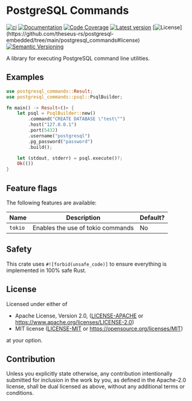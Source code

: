 # PostgreSQL Commands

[![ci](https://github.com/theseus-rs/postgresql-embedded/actions/workflows/ci.yml/badge.svg?branch=main)](https://github.com/theseus-rs/postgresql-embedded/actions/workflows/ci.yml)
[![Documentation](https://docs.rs/postgresql_commands/badge.svg)](https://docs.rs/postgresql_commands)
[![Code Coverage](https://codecov.io/gh/theseus-rs/postgresql-embedded/branch/main/graph/badge.svg)](https://codecov.io/gh/theseus-rs/postgresql-embedded)
[![Latest version](https://img.shields.io/crates/v/postgresql_commands.svg)](https://crates.io/crates/postgresql_commands)
[![License](https://img.shields.io/crates/l/postgresql_commands?)](https://github.com/theseus-rs/postgresql-embedded/tree/main/postgresql_commands#license)
[![Semantic Versioning](https://img.shields.io/badge/%E2%9A%99%EF%B8%8F_SemVer-2.0.0-blue)](https://semver.org/spec/v2.0.0.html)

A library for executing PostgreSQL command line utilities.

## Examples

```rust
use postgresql_commands::Result;
use postgresql_commands::psql::PsqlBuilder;

fn main() -> Result<()> {
    let psql = PsqlBuilder::new()
        .command("CREATE DATABASE \"test\"")
        .host("127.0.0.1")
        .port(5432)
        .username("postgresql")
        .pg_password("password")
        .build();

    let (stdout, stderr) = psql.execute()?;
    Ok(())
}
```

## Feature flags

The following features are available:

| Name    | Description                       | Default? |
|---------|-----------------------------------|----------|
| `tokio` | Enables the use of tokio commands | No       |

## Safety

This crate uses `#![forbid(unsafe_code)]` to ensure everything is implemented in 100% safe Rust.

## License

Licensed under either of

* Apache License, Version 2.0, ([LICENSE-APACHE](LICENSE-APACHE) or https://www.apache.org/licenses/LICENSE-2.0)
* MIT license ([LICENSE-MIT](LICENSE-MIT) or https://opensource.org/licenses/MIT)

at your option.

## Contribution

Unless you explicitly state otherwise, any contribution intentionally submitted for inclusion in the work by you, as
defined in the Apache-2.0 license, shall be dual licensed as above, without any additional terms or conditions.
